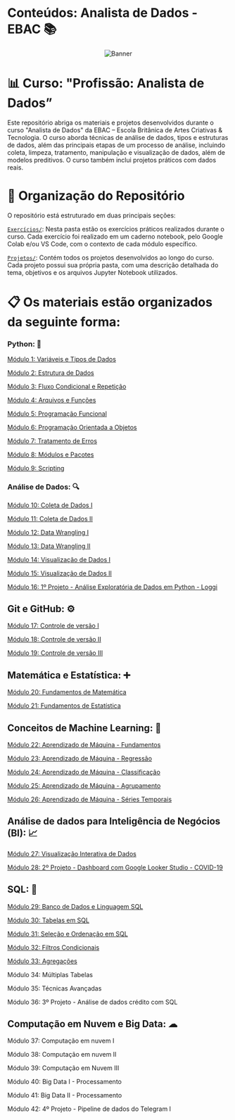 # Conteúdos: Analista de Dados - EBAC 📚

<p align="center">
  <img src="https://i.pinimg.com/736x/95/fe/7a/95fe7a6efd8ed2054a5552dda2d78731.jpg" alt="Banner">
</p>

# 📊 Curso: "Profissão: Analista de Dados”

Este repositório abriga os materiais e projetos desenvolvidos durante o curso "Analista de Dados" da EBAC – Escola Britânica de Artes Criativas & Tecnologia. O curso aborda técnicas de análise de dados, tipos e estruturas de dados, além das principais etapas de um processo de análise, incluindo coleta, limpeza, tratamento, manipulação e visualização de dados, além de modelos preditivos. O curso também inclui projetos práticos com dados reais.

# 📂 Organização do Repositório

O repositório está estruturado em duas principais seções:

[```Exercícios/```](https://github.com/laurencedata/EBAC/tree/main/Exerc%C3%ADcios): Nesta pasta estão os exercícios práticos realizados durante o curso. Cada exercício foi realizado em um caderno notebook, pelo Google Colab e/ou VS Code, com o contexto de cada módulo específico.

[```Projetos/```](https://github.com/laurencedata/EBAC/tree/main/Projetos): Contém todos os projetos desenvolvidos ao longo do curso. Cada projeto possui sua própria pasta, com uma descrição detalhada do tema, objetivos e os arquivos Jupyter Notebook utilizados.

# 📋 Os materiais estão organizados da seguinte forma:

### Python: 🎲

[Módulo 1: Variáveis e Tipos de Dados](https://github.com/laurencedata/EBAC/blob/main/Exerc%C3%ADcios/M1.Variaveis_TiposDados.ipynb)

[Módulo 2: Estrutura de Dados](https://github.com/laurencedata/EBAC/blob/main/Exerc%C3%ADcios/M2.Estruturas_Dados.ipynb)

[Módulo 3: Fluxo Condicional e Repetição](https://github.com/laurencedata/EBAC/blob/main/Exerc%C3%ADcios/M3.Estrutura_Condicional.ipynb)

[Módulo 4: Arquivos e Funções](https://github.com/laurencedata/EBAC/blob/main/Exerc%C3%ADcios/M4.Arquivos_Funcoes.ipynb)

[Módulo 5: Programação Funcional](https://github.com/laurencedata/EBAC/blob/main/Exerc%C3%ADcios/M5.Programacao_Funcional.ipynb)

[Módulo 6: Programação Orientada a Objetos](https://github.com/laurencedata/EBAC/blob/main/Exerc%C3%ADcios/M6.Prog_Orien_Objetos.ipynb)

[Módulo 7: Tratamento de Erros](https://github.com/laurencedata/EBAC/blob/main/Exerc%C3%ADcios/M7.Tratamento_Erros.ipynb)

[Módulo 8: Módulos e Pacotes](https://github.com/laurencedata/EBAC/blob/main/Exerc%C3%ADcios/M8.Modulos_Pacotes.ipynb)

[Módulo 9: Scripting](https://github.com/laurencedata/EBAC/blob/main/Exerc%C3%ADcios/M9.Scripting.ipynb)

### Análise de Dados: 🔍

[Módulo 10: Coleta de Dados I](https://github.com/laurencedata/EBAC/blob/main/Exerc%C3%ADcios/M10.Coleta_Dados.ipynb)

[Módulo 11: Coleta de Dados II](https://github.com/laurencedata/EBAC/blob/main/Exerc%C3%ADcios/M11.Coleta_Dados_II.ipynb)

[Módulo 12: Data Wrangling I](https://github.com/laurencedata/EBAC/blob/main/Exerc%C3%ADcios/M12.Data_Wrangling_I.ipynb)

[Módulo 13: Data Wrangling II](https://github.com/laurencedata/EBAC/blob/main/Exerc%C3%ADcios/M13.Data_Wrangling_II.ipynb)

[Módulo 14: Visualização de Dados I](https://github.com/laurencedata/EBAC/blob/main/Exerc%C3%ADcios/M14.Visualizacao_Dados_I.ipynb)

[Módulo 15: Visualização de Dados II](https://github.com/laurencedata/EBAC/blob/main/Exerc%C3%ADcios/M15.Visualizacao_Dados_II.ipynb)

[Módulo 16: 1º Projeto - Análise Exploratória de Dados em Python - Loggi](https://github.com/laurencedata/EBAC/tree/main/Projetos/An%C3%A1lise%20Explorat%C3%B3ria%20de%20Dados%20-%20Loggi)

## Git e GitHub: ⚙️

[Módulo 17: Controle de versão I](https://github.com/laurencedata/EBAC/blob/main/Exerc%C3%ADcios/M17.Controle_Versao_I.ipynb)

[Módulo 18: Controle de versão II](https://github.com/laurencedata/EBAC/blob/main/Exerc%C3%ADcios/M18_Controle_Versao_II.ipynb)

[Módulo 19: Controle de versão III](https://github.com/laurencedata/EBAC/blob/main/Exerc%C3%ADcios/M19.Controle_Versao_III.ipynb)

## Matemática e Estatística: ➕

[Módulo 20: Fundamentos de Matemática](https://github.com/laurencedata/EBAC/blob/main/Exerc%C3%ADcios/M20.Fundamentos_Matematica.ipynb)

[Módulo 21: Fundamentos de Estatística](https://github.com/laurencedata/EBAC/blob/main/Exerc%C3%ADcios/M21.Fundamentos_Estatistica.ipynb)

## Conceitos de Machine Learning: 🤖

[Módulo 22: Aprendizado de Máquina - Fundamentos](https://github.com/laurencedata/EBAC/blob/main/Exerc%C3%ADcios/M22.Fundamentos_ML.ipynb)

[Módulo 23: Aprendizado de Máquina - Regressão](https://github.com/laurencedata/EBAC/blob/main/Exerc%C3%ADcios/M23.Regressao_ML.ipynb)

[Módulo 24: Aprendizado de Máquina - Classificação](https://github.com/laurencedata/EBAC/blob/main/Exerc%C3%ADcios/M24.Classificacao_ML.ipynb)

[Módulo 25: Aprendizado de Máquina - Agrupamento](https://github.com/laurencedata/EBAC/blob/main/Exerc%C3%ADcios/M25.Agrupamento_ML.ipynb)

[Módulo 26: Aprendizado de Máquina - Séries Temporais](https://github.com/laurencedata/EBAC/blob/main/Exerc%C3%ADcios/M26.Series_Temporais_ML.ipynb)

## Análise de dados para Inteligência de Negócios (BI): 📈 

[Módulo 27: Visualização Interativa de Dados](https://github.com/laurencedata/EBAC/blob/main/Exerc%C3%ADcios/M27.Visualizacao_Dados.ipynb)

[Módulo 28: 2º Projeto - Dashboard com Google Looker Studio - COVID-19](https://github.com/laurencedata/EBAC/blob/main/Projetos/Dashboard%20com%20Looker%20Studio/M28.Projeto-Covid.ipynb)

## SQL: 📑

[Módulo 29: Banco de Dados e Linguagem SQL](https://github.com/laurencedata/EBAC-Analista-de-Dados/blob/main/Exerc%C3%ADcios/M29.Base_Dados_SQL.ipynb)

[Módulo 30: Tabelas em SQL](https://github.com/laurencedata/EBAC-Analista-de-Dados/blob/main/Exerc%C3%ADcios/M30.Tabelas_SQL.ipynb)

[Módulo 31: Seleção e Ordenação em SQL](https://github.com/laurencedata/EBAC-Analista-de-Dados/blob/main/Exerc%C3%ADcios/M31.Selecao_Ordenacao.ipynb)

[Módulo 32: Filtros Condicionais](https://github.com/laurencedata/EBAC-Analista-de-Dados/blob/main/Exerc%C3%ADcios/M32.Filtragem_Selecao.ipynb)

[Módulo 33: Agregações](https://github.com/laurencedata/EBAC-Analista-de-Dados/blob/main/Exerc%C3%ADcios/M33.Agregacoes.ipynb)

Módulo 34: Múltiplas Tabelas

Módulo 35: Técnicas Avançadas

Módulo 36: 3º Projeto - Análise de dados crédito com SQL

## Computação em Nuvem e Big Data: ☁

Módulo 37: Computação em nuvem I

Módulo 38: Computação em nuvem II

Módulo 39: Computação em Nuvem III

Módulo 40: Big Data I - Processamento

Módulo 41: Big Data II - Processamento

Módulo 42: 4º Projeto - Pipeline de dados do Telegram I
